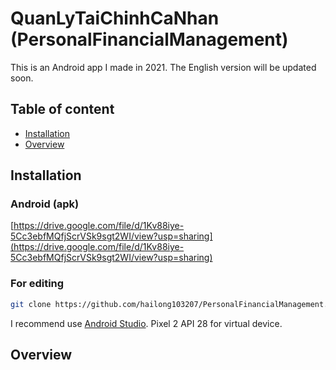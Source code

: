 # QuanLyTaiChinhCaNhan (PersonalFinancialManagement)
This is an Android app I made in 2021. The English version will be updated soon.
## Table of content
- [Installation](#Installation)
- [Overview](#Overview)
## Installation
### Android (apk)
[https://drive.google.com/file/d/1Kv88iye-5Cc3ebfMQfjScrVSk9sgt2WI/view?usp=sharing](https://drive.google.com/file/d/1Kv88iye-5Cc3ebfMQfjScrVSk9sgt2WI/view?usp=sharing)
### For editing
```bash
git clone https://github.com/hailong103207/PersonalFinancialManagement.git
```
I recommend use [Android Studio](https://developer.android.com/studio?hl=vi). Pixel 2 API 28 for virtual device.

## Overview
